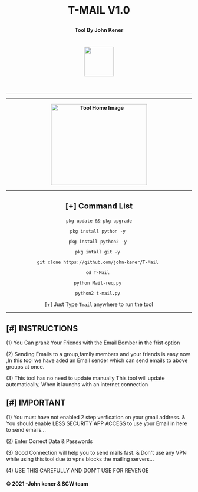 <h1><p align= "center">T-MAIL V1.0 </p></h1>
<h4><p align = "center">Tool By John Kener <p><h4>
<div>  
<p align= "center">
<br />
<img src="https://www.udrop.com/file/5HFB/IMG_20210511_073611_429.jpg",width="80", height="80",alt="john-kener"/>
</p>
<br />
<hr />
<hr />
<p align="center">
<img src="https://www.udrop.com/file/5HFC/Screenshot_20210627-172517-1.jpg" alt="Tool Home Image " width="260" height="220"/>
</p>
</div>

<hr />

<h2><p align = "center">[+] Command List</p></h2>
	
	
<div align ="center">
	
```pkg update && pkg upgrade```
   
```pkg install python -y ```
    
```pkg install python2 -y ```
        
```pkg intall git -y ```
        
```git clone https://github.com/john-kener/T-Mail ```
        
```cd T-Mail ```
        
```python Mail-req.py ```
        
```python2 t-mail.py ```
        
[+] Just Type ```Tmail``` anywhere to run the tool
       
</div>
	
<hr />

## [#] INSTRUCTIONS
	
(1) You Can prank Your Friends with the
	Email Bomber in the frist option
	    
(2) Sending Emails to a group,family members
    and your friends is easy now ,In this tool we
    have aded an Email sender which can send
    emails to above groups at once.

(3) This tool has no need to update manually
    This tool will update automatically,
    When it launchs with an internet connection

## [#] IMPORTANT
	
(1) You must have not enabled 2 step verfication
    on your gmail address.
    & You should enable LESS SECURITY APP ACCESS
    to use your Email in here to send emails...
	    
(2) Enter Correct Data & Passwords
	
(3) Good Connection will help you to send mails fast.
    & Don't use any VPN while using this 
    tool due to vpns blocks the mailing servers...
	    
(4) USE THIS CAREFULLY AND DON'T USE FOR REVENGE


#### © 2021 -John kener & SCW team
